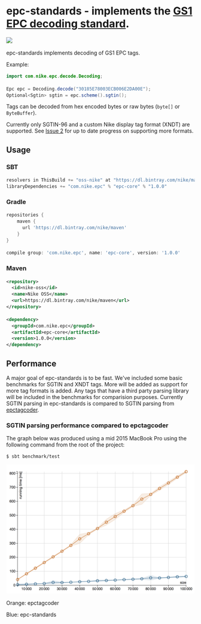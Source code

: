 # epc-standards - implements the [GS1 EPC decoding standard](https://www.gs1.org/sites/default/files/docs/epc/GS1_EPC_TDS_i1_11.pdf).

[![][license img]][license]

epc-standards implements decoding of GS1 EPC tags.

Example:

``` java
import com.nike.epc.decode.Decoding;

Epc epc = Decoding.decode("30185E78003ECB006E2DA00E");
Optional<Sgtin> sgtin = epc.scheme().sgtin();
```

Tags can be decoded from hex encoded bytes or raw bytes (`byte[]` or `ByteBuffer`).

Currently only SGTIN-96 and a custom Nike display tag format (XNDT) are supported. See [Issue 2](https://github.com/Nike-Inc/epc-standards/issues/2) for up to date progress on supporting more formats.

## Usage

### SBT

``` scala
resolvers in ThisBuild += "oss-nike" at "https://dl.bintray.com/nike/maven"
libraryDependencies += "com.nike.epc" % "epc-core" % "1.0.0"
```

### Gradle

``` groovy
repositories {
    maven {
      url 'https://dl.bintray.com/nike/maven'
    }
}

compile group: 'com.nike.epc', name: 'epc-core', version: '1.0.0'
```

### Maven

``` xml
<repository>
  <id>nike-oss</id>
  <name>Nike OSS</name>
  <url>https://dl.bintray.com/nike/maven</url>
</repository>

<dependency>
  <groupId>com.nike.epc</groupId>
  <artifactId>epc-core</artifactId>
  <version>1.0.0</version>
</dependency>
```

## Performance

A major goal of epc-standards is to be fast. We've included some basic benchmarks for SGTIN and XNDT tags. More will be added as support for more tag formats is added. Any tags that have a third party parsing library will be included in the benchmarks for comparision purposes. Currently SGTIN parsing in epc-standards is compared to SGTIN parsing from [epctagcoder](https://github.com/jlcout/epctagcoder).

### SGTIN parsing performance compared to epctagcoder

The graph below was produced using a mid 2015 MacBook Pro using the following command from the root of the project:

``` shell
$ sbt benchmark/test
```

![benchmark][benchmark img]

Orange: epctagcoder

Blue: epc-standards

[license]:LICENSE
[license img]:https://img.shields.io/badge/License-Apache%202-blue.svg
[benchmark img]:benchmark.png
